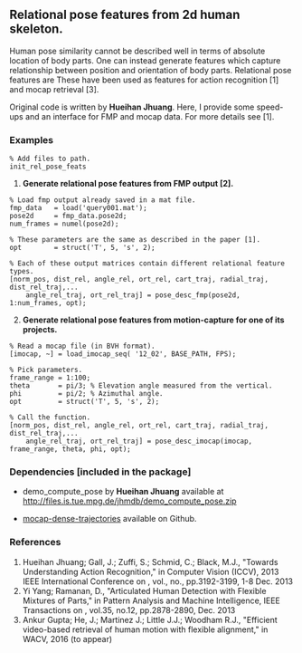 ## Relational pose features from 2d human skeleton. 

Human pose similarity cannot be described well in terms of absolute location of body parts. One can instead generate features which capture relationship between position and orientation of body parts. Relational pose features are These have been used as features for action recognition [1] and mocap retrieval [3].

Original code is written by **Hueihan Jhuang**. Here, I provide some speed-ups and an interface for FMP and mocap data. For more details see [1].

### Examples
```
% Add files to path.
init_rel_pose_feats
```
1. **Generate relational pose features from FMP output [2].**
```
% Load fmp output already saved in a mat file.
fmp_data   = load('query001.mat');
pose2d     = fmp_data.pose2d;
num_frames = numel(pose2d);

% These parameters are the same as described in the paper [1].
opt        = struct('T', 5, 's', 2);  

% Each of these output matrices contain different relational feature types.
[norm_pos, dist_rel, angle_rel, ort_rel, cart_traj, radial_traj, dist_rel_traj,...
    angle_rel_traj, ort_rel_traj] = pose_desc_fmp(pose2d, 1:num_frames, opt);
```

2. **Generate relational pose features from motion-capture for one of its projects.**
```
% Read a mocap file (in BVH format).
[imocap, ~] = load_imocap_seq( '12_02', BASE_PATH, FPS);

% Pick parameters.
frame_range = 1:100;
theta       = pi/3; % Elevation angle measured from the vertical.
phi         = pi/2; % Azimuthal angle.
opt         = struct('T', 5, 's', 2);

% Call the function.
[norm_pos, dist_rel, angle_rel, ort_rel, cart_traj, radial_traj, dist_rel_traj,...
    angle_rel_traj, ort_rel_traj] = pose_desc_imocap(imocap, frame_range, theta, phi, opt);
```

### Dependencies [included in the package]
- demo_compute_pose by **Hueihan Jhuang** available at http://files.is.tue.mpg.de/jhmdb/demo_compute_pose.zip

- [mocap-dense-trajectories](https://github.com/jltmtz/mocap-dense-trajectories) available on Github.

### References
1. Hueihan Jhuang; Gall, J.; Zuffi, S.; Schmid, C.; Black, M.J., "Towards Understanding Action Recognition," in Computer Vision (ICCV), 2013 IEEE International Conference on , vol., no., pp.3192-3199, 1-8 Dec. 2013 
2. Yi Yang; Ramanan, D., "Articulated Human Detection with Flexible Mixtures of Parts," in Pattern Analysis and Machine Intelligence, IEEE Transactions on , vol.35, no.12, pp.2878-2890, Dec. 2013
3. Ankur Gupta; He, J.; Martinez J.; Little J.J.; Woodham R.J., "Efficient video-based retrieval of human motion with flexible alignment," in WACV, 2016 (to appear) 
